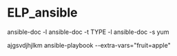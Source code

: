 # ELP_ansible

ansible-doc -l 
ansible-doc -t TYPE -l
ansible-doc -s yum

ajgsvdjhjlkm
ansible-playbook --extra-vars="fruit=apple"


